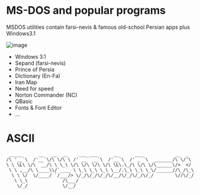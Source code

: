 # MS-DOS and popular programs
MSDOS utilities contain farsi-nevis & famous old-school Persian apps plus Windows3.1

![image](https://github.com/peymanx/msdos-tools/assets/110537772/0bea1196-4b20-4a09-a985-71ff7703e57f)


* Windows 3.1
* Sepand (farsi-nevis)
* Prince of Persia
* Dictionary (En-Fa)
* Iran Map
* Need for speed
* Norton Commander (NC)
* QBasic
* Fonts & Font Editor
* ...
  
# ASCII   

```                                                                      
 _____      __   __  __    ___ ___      __      ___            __  _  
/\ '__`\  /'__`\/\ \/\ \ /' __` __`\  /'__`\  /' _ `\  _______/\ \/'\ 
\ \ \L\ \/\  __/\ \ \_\ \/\ \/\ \/\ \/\ \L\.\_/\ \/\ \/\______\/>  </ 
 \ \ ,__/\ \____\\/`____ \ \_\ \_\ \_\ \__/.\_\ \_\ \_\/______//\_/\_\
  \ \ \/  \/____/ `/___/> \/_/\/_/\/_/\/__/\/_/\/_/\/_/        \//\/_/
   \ \_\             /\___/                                           
    \/_/             \/__/                                            

```

